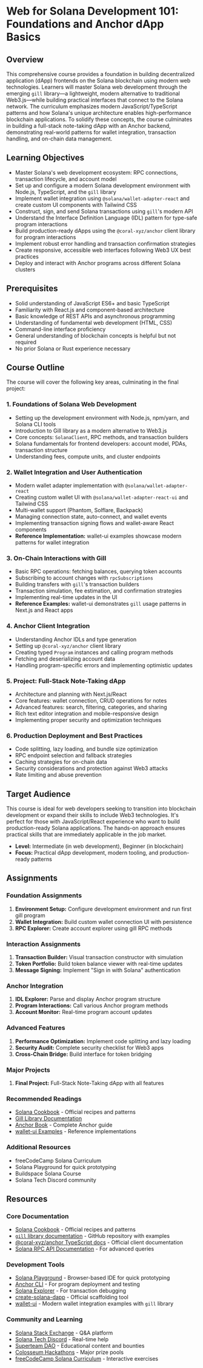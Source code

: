 # Web for Solana Development 101: Foundations and Anchor dApp Basics

## Overview

This comprehensive course provides a foundation in building decentralized application (dApp) frontends on the Solana blockchain using modern web technologies. Learners will master Solana web development through the emerging `gill` library—a lightweight, modern alternative to traditional Web3.js—while building practical interfaces that connect to the Solana network. The curriculum emphasizes modern JavaScript/TypeScript patterns and how Solana's unique architecture enables high-performance blockchain applications. To solidify these concepts, the course culminates in building a full-stack note-taking dApp with an Anchor backend, demonstrating real-world patterns for wallet integration, transaction handling, and on-chain data management.

## Learning Objectives

- Master Solana's web development ecosystem: RPC connections, transaction lifecycle, and account model
- Set up and configure a modern Solana development environment with Node.js, TypeScript, and the `gill` library
- Implement wallet integration using `@solana/wallet-adapter-react` and create custom UI components with Tailwind CSS
- Construct, sign, and send Solana transactions using `gill`'s modern API
- Understand the Interface Definition Language (IDL) pattern for type-safe program interactions
- Build production-ready dApps using the `@coral-xyz/anchor` client library for program interactions
- Implement robust error handling and transaction confirmation strategies
- Create responsive, accessible web interfaces following Web3 UX best practices
- Deploy and interact with Anchor programs across different Solana clusters

## Prerequisites

- Solid understanding of JavaScript ES6+ and basic TypeScript
- Familiarity with React.js and component-based architecture
- Basic knowledge of REST APIs and asynchronous programming
- Understanding of fundamental web development (HTML, CSS)
- Command-line interface proficiency
- General understanding of blockchain concepts is helpful but not required
- No prior Solana or Rust experience necessary

## Course Outline

The course will cover the following key areas, culminating in the final project:

### 1. Foundations of Solana Web Development

- Setting up the development environment with Node.js, npm/yarn, and Solana CLI tools
- Introduction to Gill library as a modern alternative to Web3.js
- Core concepts: `SolanaClient`, RPC methods, and transaction builders
- Solana fundamentals for frontend developers: account model, PDAs, transaction structure
- Understanding fees, compute units, and cluster endpoints

### 2. Wallet Integration and User Authentication

- Modern wallet adapter implementation with `@solana/wallet-adapter-react`
- Creating custom wallet UI with `@solana/wallet-adapter-react-ui` and Tailwind CSS
- Multi-wallet support (Phantom, Solflare, Backpack)
- Managing connection state, auto-connect, and wallet events
- Implementing transaction signing flows and wallet-aware React components
- **Reference Implementation:** wallet-ui examples showcase modern patterns for wallet integration

### 3. On-Chain Interactions with Gill

- Basic RPC operations: fetching balances, querying token accounts
- Subscribing to account changes with `rpcSubscriptions`
- Building transfers with `gill`'s transaction builders
- Transaction simulation, fee estimation, and confirmation strategies
- Implementing real-time updates in the UI
- **Reference Examples:** wallet-ui demonstrates `gill` usage patterns in Next.js and React apps

### 4. Anchor Client Integration

- Understanding Anchor IDLs and type generation
- Setting up `@coral-xyz/anchor` client library
- Creating typed `Program` instances and calling program methods
- Fetching and deserializing account data
- Handling program-specific errors and implementing optimistic updates

### 5. Project: Full-Stack Note-Taking dApp

- Architecture and planning with Next.js/React
- Core features: wallet connection, CRUD operations for notes
- Advanced features: search, filtering, categories, and sharing
- Rich text editor integration and mobile-responsive design
- Implementing proper security and optimization techniques

### 6. Production Deployment and Best Practices

- Code splitting, lazy loading, and bundle size optimization
- RPC endpoint selection and fallback strategies
- Caching strategies for on-chain data
- Security considerations and protection against Web3 attacks
- Rate limiting and abuse prevention

## Target Audience

This course is ideal for web developers seeking to transition into blockchain development or expand their skills to include Web3 technologies. It's perfect for those with JavaScript/React experience who want to build production-ready Solana applications. The hands-on approach ensures practical skills that are immediately applicable in the job market.

- **Level:** Intermediate (in web development), Beginner (in blockchain)
- **Focus:** Practical dApp development, modern tooling, and production-ready patterns

## Assignments

### Foundation Assignments

1. **Environment Setup:** Configure development environment and run first gill program
2. **Wallet Integration:** Build custom wallet connection UI with persistence
3. **RPC Explorer:** Create account explorer using gill RPC methods

### Interaction Assignments

1. **Transaction Builder:** Visual transaction constructor with simulation
2. **Token Portfolio:** Build token balance viewer with real-time updates
3. **Message Signing:** Implement "Sign in with Solana" authentication

### Anchor Integration

1. **IDL Explorer:** Parse and display Anchor program structure
2. **Program Interactions:** Call various Anchor program methods
3. **Account Monitor:** Real-time program account updates

### Advanced Features

1. **Performance Optimization:** Implement code splitting and lazy loading
2. **Security Audit:** Complete security checklist for Web3 apps
3. **Cross-Chain Bridge:** Build interface for token bridging

### Major Projects

1. **Final Project:** Full-Stack Note-Taking dApp with all features

### Recommended Readings

- [Solana Cookbook](https://solanacookbook.com/) - Official recipes and patterns
- [Gill Library Documentation](https://github.com/solana-foundation/gill)
- [Anchor Book](https://book.anchor-lang.com/) - Complete Anchor guide
- [wallet-ui Examples](https://github.com/solana-labs/wallet-ui) - Reference implementations

### Additional Resources

- freeCodeCamp Solana Curriculum
- Solana Playground for quick prototyping
- Buildspace Solana Course
- Solana Tech Discord community

## Resources

### Core Documentation
- [Solana Cookbook](https://solanacookbook.com/) - Official recipes and patterns
- [`gill` library documentation](https://github.com/solana-foundation/gill) - GitHub repository with examples
- [@coral-xyz/anchor TypeScript docs](https://www.anchor-lang.com/docs/clients/typescript) - Official client documentation
- [Solana RPC API Documentation](https://docs.solana.com/api/http) - For advanced queries

### Development Tools
- [Solana Playground](https://beta.solpg.io/) - Browser-based IDE for quick prototyping
- [Anchor CLI](https://www.anchor-lang.com/docs/installation) - For program deployment and testing
- [Solana Explorer](https://explorer.solana.com/) - For transaction debugging
- [create-solana-dapp](https://github.com/solana-labs/create-solana-dapp) - Official scaffolding tool
- [wallet-ui](https://github.com/solana-labs/wallet-ui) - Modern wallet integration examples with `gill` library

### Community and Learning
- [Solana Stack Exchange](https://solana.stackexchange.com/) - Q&A platform
- [Solana Tech Discord](https://discord.gg/solana) - Real-time help
- [Superteam DAO](https://superteam.fun/) - Educational content and bounties
- [Colosseum Hackathons](https://www.colosseum.org/hackathons) - Major prize pools
- [freeCodeCamp Solana Curriculum](https://github.com/freeCodeCamp/solana-curriculum) - Interactive exercises